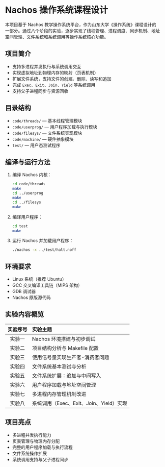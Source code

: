 # Nachos 操作系统课程设计

本项目基于 Nachos 教学操作系统平台，作为山东大学《操作系统》课程设计的一部分。通过八个阶段的实验，逐步实现了线程管理、进程调度、同步机制、地址空间管理、文件系统和系统调用等操作系统核心功能。

## 项目简介

- 支持多进程并发执行与系统调用交互
- 实现虚拟地址到物理内存的映射（页表机制）
- 扩展文件系统，支持文件的创建、删除、读写和追加
- 完成 `Exec`、`Exit`、`Join`、`Yield` 等系统调用
- 支持父子进程同步与资源回收

## 目录结构

- `code/threads/` — 基本线程管理模块
- `code/userprog/` — 用户程序加载与执行模块
- `code/filesys/` — 文件系统实现模块
- `code/machine/` — 硬件抽象模块
- `test/` — 用户态测试程序

## 编译与运行方法

1. 编译 Nachos 内核：

    ```bash
    cd code/threads
    make
    cd ../userprog
    make
    cd ../filesys
    make
    ```

2. 编译用户程序：

    ```bash
    cd test
    make
    ```

3. 运行 Nachos 并加载用户程序：

    ```bash
    ./nachos -x ../test/halt.noff
    ```

## 环境要求

- Linux 系统（推荐 Ubuntu）
- GCC 交叉编译工具链（MIPS 架构）
- GDB 调试器
- Nachos 原版源代码

## 实验内容概览

| 实验序号 | 实验主题 |
| :------: | :------ |
| 实验一 | Nachos 环境搭建与初步调试 |
| 实验二 | 项目结构分析与 Makefile 配置 |
| 实验三 | 使用信号量实现生产者-消费者问题 |
| 实验四 | 文件系统基本测试与分析 |
| 实验五 | 文件系统扩展：追加与中间写入 |
| 实验六 | 用户程序加载与地址空间管理 |
| 实验七 | 多进程内存管理机制改进 |
| 实验八 | 系统调用（Exec、Exit、Join、Yield）实现 |

## 项目亮点

- 多进程并发执行能力
- 页表管理与物理内存分配
- 完整的用户程序加载与执行流程
- 文件系统操作扩展
- 系统调用支持与父子进程同步


